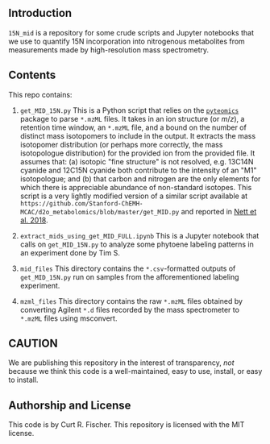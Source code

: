 ## Introduction
`15N_mid` is a repository for some crude scripts and Jupyter notebooks that we use to quantify 15N incorporation into nitrogenous metabolites from measurements made by high-resolution mass spectrometry.

## Contents

This repo contains:

1. `get_MID_15N.py` 
  This is a Python script that relies on the [`pyteomics`](https://pypi.org/project/pyteomics/) package to parse `*.mzML` files.  It takes in an ion structure (or _m_/_z_), a retention time window, an `*.mzML` file, and a bound on the number of distinct mass isotopomers to include in the output.  It extracts the mass isotopomer distribution (or perhaps more correctly, the mass isotopologue distribution) for the provided ion from the provided file.  It assumes that: (a) isotopic "fine structure" is not resolved, e.g. 13C14N cyanide and 12C15N cyanide both contribute to the intensity of an "M1" isotopologue; and (b) that carbon and nitrogen are the only elements for which there is appreciable abundance of non-standard isotopes.  This script is a very lightly modified version of a similar script available at `https://github.com/Stanford-ChEMH-MCAC/d2o_metabolomics/blob/master/get_MID.py` and reported in [Nett et al. 2018](https://aiche.onlinelibrary.wiley.com/doi/abs/10.1002/aic.16413).
  
2. `extract_mids_using_get_MID_FULL.ipynb`
  This is a Jupyter notebook that calls on `get_MID_15N.py` to analyze some phytoene labeling patterns in an experiment done by Tim S.
  
3. `mid_files`
  This directory contains the `*.csv`-formatted outputs of `get_MID_15N.py` run on samples from the afforementioned labeling experiment.
  
4. `mzml_files`
  This directory contains the raw `*.mzML` files obtained by converting Agilent `*.d` files recorded by the mass spectrometer to `*.mzML` files using msconvert.
  
## CAUTION

We are publishing this repository in the interest of transparency, *not* because we think this code is a well-maintained, easy to use, install, or easy to install.  

## Authorship and License

This code is by Curt R. Fischer.  This repository is licensed with the MIT license.

